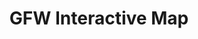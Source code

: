 ---
title: 'GFW Interactive Map'
slug: 'gfw-interactive-map'
thumbnail: '/assets/images/gallery/'
published: true
categories: [gallery]
description: 'View and analyze data on the GFW Interactive Map.'
href: 'http://www.globalforestwatch.org/map'
href_text: 'Open map'
href_class: 'btn green medium'
source: 'World Resources Institute'
filters: 'data, fires, global-forest-watch, maps, mining, mobile, palm-oil, satellite-imagery'
---